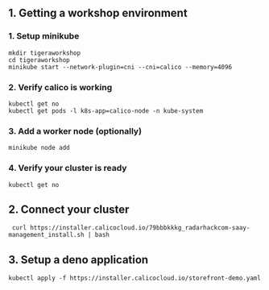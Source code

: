 ## 1. Getting a workshop environment
### 1. Setup minikube
```
mkdir tigeraworkshop
cd tigeraworkshop
minikube start --network-plugin=cni --cni=calico --memory=4096
```

### 2. Verify calico is working
```
kubectl get no
kubectl get pods -l k8s-app=calico-node -n kube-system
```

### 3. Add a worker node (optionally)
```
minikube node add 
```

### 4. Verify your cluster is ready
```
kubectl get no  
````

## 2. Connect your cluster
```
 curl https://installer.calicocloud.io/79bbbkkkg_radarhackcom-saay-management_install.sh | bash
```
## 3. Setup a deno application
```
kubectl apply -f https://installer.calicocloud.io/storefront-demo.yaml
```

